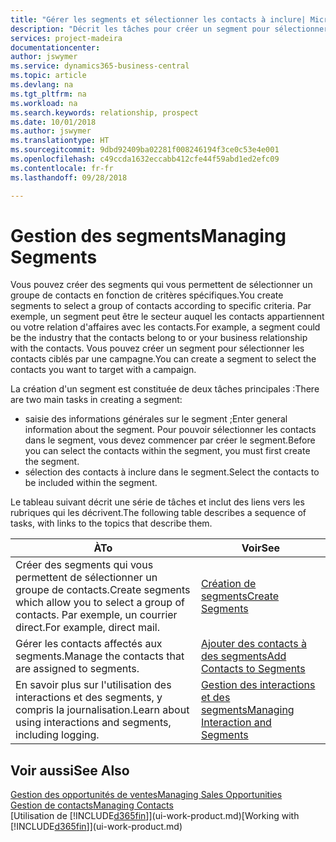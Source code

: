 ```yaml
---
title: "Gérer les segments et sélectionner les contacts à inclure| Microsoft Docs"
description: "Décrit les tâches pour créer un segment pour sélectionner un groupe de contacts en fonction de critères spécifiques, par exemple, les contacts dans un secteur que vous souhaitez cibler."
services: project-madeira
documentationcenter: 
author: jswymer
ms.service: dynamics365-business-central
ms.topic: article
ms.devlang: na
ms.tgt_pltfrm: na
ms.workload: na
ms.search.keywords: relationship, prospect
ms.date: 10/01/2018
ms.author: jswymer
ms.translationtype: HT
ms.sourcegitcommit: 9dbd92409ba02281f008246194f3ce0c53e4e001
ms.openlocfilehash: c49ccda1632eccabb412cfe44f59abd1ed2efc09
ms.contentlocale: fr-fr
ms.lasthandoff: 09/28/2018

---
```

# <a name="managing-segments"></a><span data-ttu-id="5f05d-103">Gestion des segments</span><span class="sxs-lookup"><span data-stu-id="5f05d-103">Managing Segments</span></span>
<span data-ttu-id="5f05d-104">Vous pouvez créer des segments qui vous permettent de sélectionner un groupe de contacts en fonction de critères spécifiques.</span><span class="sxs-lookup"><span data-stu-id="5f05d-104">You create segments to select a group of contacts according to specific criteria.</span></span> <span data-ttu-id="5f05d-105">Par exemple, un segment peut être le secteur auquel les contacts appartiennent ou votre relation d'affaires avec les contacts.</span><span class="sxs-lookup"><span data-stu-id="5f05d-105">For example, a segment could be the industry that the contacts belong to or your business relationship with the contacts.</span></span> <span data-ttu-id="5f05d-106">Vous pouvez créer un segment pour sélectionner les contacts ciblés par une campagne.</span><span class="sxs-lookup"><span data-stu-id="5f05d-106">You can create a segment to select the contacts you want to target with a campaign.</span></span>

<span data-ttu-id="5f05d-107">La création d'un segment est constituée de deux tâches principales :</span><span class="sxs-lookup"><span data-stu-id="5f05d-107">There are two main tasks in creating a segment:</span></span>

* <span data-ttu-id="5f05d-108">saisie des informations générales sur le segment ;</span><span class="sxs-lookup"><span data-stu-id="5f05d-108">Enter general information about the segment.</span></span> <span data-ttu-id="5f05d-109">Pour pouvoir sélectionner les contacts dans le segment, vous devez commencer par créer le segment.</span><span class="sxs-lookup"><span data-stu-id="5f05d-109">Before you can select the contacts within the segment, you must first create the segment.</span></span>
* <span data-ttu-id="5f05d-110">sélection des contacts à inclure dans le segment.</span><span class="sxs-lookup"><span data-stu-id="5f05d-110">Select the contacts to be included within the segment.</span></span>

<span data-ttu-id="5f05d-111">Le tableau suivant décrit une série de tâches et inclut des liens vers les rubriques qui les décrivent.</span><span class="sxs-lookup"><span data-stu-id="5f05d-111">The following table describes a sequence of tasks, with links to the topics that describe them.</span></span> 

| <span data-ttu-id="5f05d-112">À</span><span class="sxs-lookup"><span data-stu-id="5f05d-112">To</span></span> | <span data-ttu-id="5f05d-113">Voir</span><span class="sxs-lookup"><span data-stu-id="5f05d-113">See</span></span> |
| --- | --- |
| <span data-ttu-id="5f05d-114">Créer des segments qui vous permettent de sélectionner un groupe de contacts.</span><span class="sxs-lookup"><span data-stu-id="5f05d-114">Create segments which allow you to select a group of contacts.</span></span> <span data-ttu-id="5f05d-115">Par exemple, un courrier direct.</span><span class="sxs-lookup"><span data-stu-id="5f05d-115">For example, direct mail.</span></span> |[<span data-ttu-id="5f05d-116">Création de segments</span><span class="sxs-lookup"><span data-stu-id="5f05d-116">Create Segments</span></span>](marketing-how-create-segment.md) |
| <span data-ttu-id="5f05d-117">Gérer les contacts affectés aux segments.</span><span class="sxs-lookup"><span data-stu-id="5f05d-117">Manage the contacts that are assigned to segments.</span></span> |[<span data-ttu-id="5f05d-118">Ajouter des contacts à des segments</span><span class="sxs-lookup"><span data-stu-id="5f05d-118">Add Contacts to Segments</span></span>](marketing-add-contact-segment.md) |
| <span data-ttu-id="5f05d-119">En savoir plus sur l'utilisation des interactions et des segments, y compris la journalisation.</span><span class="sxs-lookup"><span data-stu-id="5f05d-119">Learn about using interactions and segments, including logging.</span></span> |[<span data-ttu-id="5f05d-120">Gestion des interactions et des segments</span><span class="sxs-lookup"><span data-stu-id="5f05d-120">Managing Interaction and Segments</span></span>](marketing-interaction-segments.md) |

## <a name="see-also"></a><span data-ttu-id="5f05d-121">Voir aussi</span><span class="sxs-lookup"><span data-stu-id="5f05d-121">See Also</span></span>
[<span data-ttu-id="5f05d-122">Gestion des opportunités de ventes</span><span class="sxs-lookup"><span data-stu-id="5f05d-122">Managing Sales Opportunities</span></span>](marketing-manage-sales-opportunities.md)  
[<span data-ttu-id="5f05d-123">Gestion de contacts</span><span class="sxs-lookup"><span data-stu-id="5f05d-123">Managing Contacts</span></span>](marketing-contacts.md)  
<span data-ttu-id="5f05d-124">[Utilisation de [!INCLUDE[d365fin](includes/d365fin_md.md)]](ui-work-product.md)</span><span class="sxs-lookup"><span data-stu-id="5f05d-124">[Working with [!INCLUDE[d365fin](includes/d365fin_md.md)]](ui-work-product.md)</span></span>

